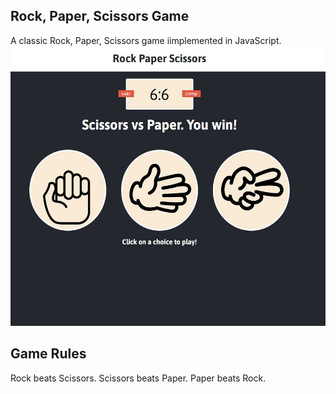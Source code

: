 ## Rock, Paper, Scissors Game
A classic Rock, Paper, Scissors game iimplemented in JavaScript.
![Screenshot](rockpaperscissor.jpeg)

## Game Rules
Rock beats Scissors.
Scissors beats Paper.
Paper beats Rock.